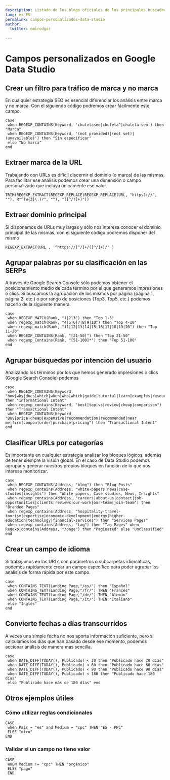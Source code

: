 ```yaml
---
description: Listado de los blogs oficiales de los principales buscadores
lang: es_ES
permalink: campos-personalizados-data-studio
author:
  twitter: emirodgar
  
---
```


# Campos personalizados en Google Data Studio

## Crear un filtro para tráfico de marca y no marca

En cualquier estrategia SEO es esencial diferenciar los análisis entre marca y no marca. Con el siguiendo código podremos crear fácilmente este campo.

```
case 
 when REGEXP_CONTAINS(Keyword, 'chuletaseo|chuleta^|chuleta seo') then "Marca" 
 when REGEXP_CONTAINS(Keyword, '(not provided)|(not set)|(unavailable)') then "Sin especificar" 
 else "No marca" 
end
```

## Extraer marca de la URL

Trabajando con URLs es difícil discernir el dominio (o marca) de las mismas. Para facilitar ese análisis podemos crear una dimensión o campo personalizado que incluya únicamente ese valor.

```
TRIM(REGEXP_EXTRACT(REGEXP_REPLACE(REGEXP_REPLACE(URL, "https?://", ""), R"^(w{3}\.)?", ""), "([^/?]+)"))
```

## Extraer dominio principal

Si disponemos de URLs muy largas y sólo nos interesa conocer el dominio principal de las mismas, con el siguiente código podremos disponer del mismo

```
REGEXP_EXTRACT(URL , '^https://[^/]+/([^/]+)/' )
```

## Agrupar palabras por su clasificación en las SERPs

A través de Google Search Console sólo podemos obtener el posicionamiento medio de cada término por el que generamos impresiones o clics. Si buscamos la agrupación de los mismos por página (página 1, página 2, etc.) o por rango de posiciones (Top3, Top5, etc.) podemos hacerlo de la siguiente manera.

```
case 
 when REGEXP_MATCH(Rank, "1|2|3") then "Top 1-3" 
 when regexp_match(Rank, "4|5|6|7|8|9|10") then "Top 4-10" 
 when regexp_match(Rank, "11|12|13|14|15|16|17|18|19|20") then "Top 11-20" 
 when REGEXP_CONTAINS(Rank, "[21-50]") then "Top 21-50" 
 when regexp_Contains(Rank, "[51-100]*") then "Top 51-100" 
end
```

## Agrupar búsquedas por intención del usuario

Analizando los términos por los que hemos generado impresiones o clics (Google Search Console) podemos

    case 
     when REGEXP_CONTAINS(Keyword, "how|why|does|which|when|who|which|guide|tutorial|learn|examples|resource|ideas|tips") then "Informational Intent" 
     when regexp_contains(Keyword, "best|top|vs|review|cheap|comparison") then "Transactional Intent" 
     when REGEXP_CONTAINS(Keyword, "Buy|price|cheap|expensive|recommendation|recommended|near me|firm|coupon|order|purchase|pricing") then "Transactional Intent" 
    end

## Clasificar URLs por categorías

Es importante en cualquier estrategia analizar los bloques lógicos, además de tener siempre la visión global. En el caso de Data Studio podemos agrupar y generar nuestros propios bloques en función de lo que nos interese monitorizar.

```
case 
 when REGEXP_CONTAINS(Address, "blog") then "Blog Posts" 
 when regexp_contains(Address, "white-papers|news|case-studies|insights") then "White papers, Case studies, News, Insights" 
 when regexp_contains(Address, "careers|about-us|contact|job-opportunities|clients|reviews|our-work|our-team|join-team") then "Branded Pages" 
 when regexp_contains(Address, "hospitality-travel-tourism|expertise|economic-development|energy|higher-education|technology|financial-services") then "Services Pages" 
 when regexp_contains(Address, "tag") then "Tag Pages" when Regexp_contains(Address, "/page") then "Paginated" else "Unclassified"
end
```

## Crear un campo de idioma

Si trabajamos en las URLs con parámetros o subcarpetas idiomáticas, podemos rápidamente crear un campo específico para poder agrupar los análisis de forma rápida por este campo.

```
case 
 when CONTAINS_TEXT(Landing Page,"/es/") then "Español" 
 when CONTAINS_TEXT(Landing Page,"/fr/") THEN "Francés" 
 when CONTAINS_TEXT(Landing Page,"/de/") THEN "Alemán" 
 when CONTAINS_TEXT(Landing Page,"/it/") THEN "Italiano" 
 else "Inglés" 
end
```

## Convierte fechas a días transcurridos

A veces una simple fecha no nos aporta información suficiente, pero si calculamos los días que han pasado desde ese momento, podemos accionar análisis de manera más sencilla.

```
case 
 when DATE_DIFF(TODAY(), Publicado) < 30 then "Publicado hace 30 días" 
 when DATE_DIFF(TODAY(), Publicado) < 60 then "Publicado hace 60 días" 
 when DATE_DIFF(TODAY(), Publicado) < 90 then "Publicado hace 90 días" 
 when DATE_DIFF(TODAY(), Publicado) < 180 then "Publicado hace 180 días" 
 else "Publicado hace más de 180 días" end
```

## Otros ejemplos útiles

### Cómo utilizar reglas condicionales

```
CASE 
 when País = "es" and Medium = "cpc" THEN "ES - PPC" 
 ELSE "otro" 
END
```

### Validar si un campo no tiene valor

```
CASE 
 WHEN Medium != "cpc" THEN "orgánico" 
 ELSE "pago" 
 END
```
<!--stackedit_data:
eyJoaXN0b3J5IjpbMTk4NzIyOTI3NCwtMjA2NzkwNzE4MSwtMT
gwNzAxMTc5MSwtMTQ0MjYzMzEwNF19
-->
